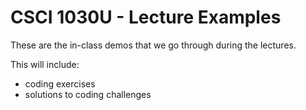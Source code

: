 # CSCI 1030U - Lecture Examples
These are the in-class demos that we go through during the lectures.

This will include:
- coding exercises
- solutions to coding challenges

